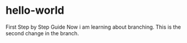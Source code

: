 hello-world
===========

First Step by Step Guide
Now i am learning about branching.
This is the second change in the branch.
